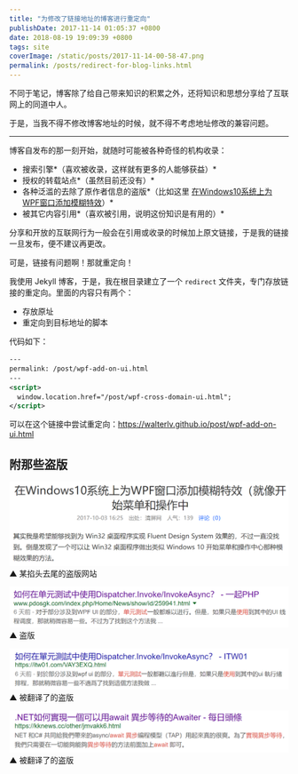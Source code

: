 ```yaml
---
title: "为修改了链接地址的博客进行重定向"
publishDate: 2017-11-14 01:05:37 +0800
date: 2018-08-19 19:09:39 +0800
tags: site
coverImage: /static/posts/2017-11-14-00-58-47.png
permalink: /posts/redirect-for-blog-links.html
---
```


不同于笔记，博客除了给自己带来知识的积累之外，还将知识和思想分享给了互联网上的同道中人。

于是，当我不得不修改博客地址的时候，就不得不考虑地址修改的兼容问题。

---

博客自发布的那一刻开始，就随时可能被各种奇怪的机构收录：

- 搜索引擎*（喜欢被收录，这样就有更多的人能够获益）*
- 授权的转载站点*（虽然目前还没有）*
- 各种泛滥的去除了原作者信息的盗版*（比如这里 [在Windows10系统上为WPF窗口添加模糊特效](http://www.qingpingshan.com/bc/aspnet/334582.html)）*
- 被其它内容引用*（喜欢被引用，说明这份知识是有用的）*

分享和开放的互联网行为一般会在引用或收录的时候加上原文链接，于是我的链接一旦发布，便不建议再更改。

可是，链接有问题啊！那就重定向！

我使用 Jekyll 博客，于是，我在根目录建立了一个 `redirect` 文件夹，专门存放链接的重定向。里面的内容只有两个：

- 存放原址
- 重定向到目标地址的脚本

代码如下：

```xml
---
permalink: /post/wpf-add-on-ui.html
---
<script>
  window.location.href="/post/wpf-cross-domain-ui.html";
</script>
```

可以在这个链接中尝试重定向：<https://walterlv.github.io/post/wpf-add-on-ui.html>

## 附那些盗版

![盗版](/static/posts/2017-11-14-00-58-47.png)  
▲ 某掐头去尾的盗版网站

![盗版](/static/posts/2017-11-14-00-54-54.png)  
▲ 盗版

![被翻译了的盗版](/static/posts/2017-11-14-00-54-30.png)  
▲ 被翻译了的盗版

![被翻译了的盗版](/static/posts/2017-11-14-00-51-28.png)  
▲ 被翻译了的盗版


